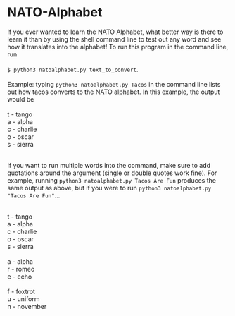 # NATO-Alphabet
If you ever wanted to learn the NATO Alphabet, what better way is there to learn it than by using the shell command line to test out any word and see how it translates into the alphabet!
To run this program in the command line, run <br /><br />```$ python3 natoalphabet.py text_to_convert```.<br /><br />
Example: typing ```python3 natoalphabet.py Tacos``` in the command line lists out how tacos converts to the NATO alphabet. In this example, the output would be <br /><br />
t - tango<br />
a - alpha<br />
c - charlie<br />
o - oscar<br />
s - sierra<br /><br />

If you want to run multiple words into the command, make sure to add quotations around the argument (single or double quotes work fine). For example, running ```python3 natoalphabet.py Tacos Are Fun``` produces the same output as above, but if you were to run ```python3 natoalphabet.py "Tacos Are Fun"```... <br /><br />

t - tango<br />
a - alpha<br />
c - charlie<br />
o - oscar<br />
s - sierra<br />
<br />
a - alpha<br />
r - romeo<br />
e - echo<br />
<br />
f - foxtrot<br />
u - uniform<br />
n - november
